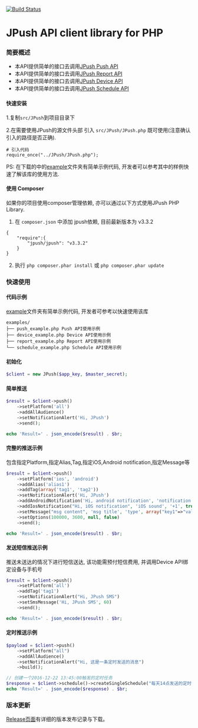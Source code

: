 [![Build Status](https://travis-ci.org/jpush/jpush-api-php-client.svg?branch=master)](https://travis-ci.org/jpush/jpush-api-php-client)

# JPush API client library for PHP

### 简要概述

* 本API提供简单的接口去调用[JPush Push API](http://docs.jpush.io/server/rest_api_v3_push/)
* 本API提供简单的接口去调用[JPush Report API](http://docs.jpush.io/server/rest_api_v3_report/)
* 本API提供简单的接口去调用[JPush Device API](http://docs.jpush.io/server/rest_api_v3_device/)
* 本API提供简单的接口去调用[JPush Schedule API](http://docs.jpush.io/server/rest_api_push_schedule/)


#### 快速安装

1.复制`src/JPush`到项目目录下

2.在需要使用JPush的源文件头部 引入 `src/JPush/JPush.php`  既可使用(注意确认引入的路径是否正确).

```
# 引入代码
require_once("../JPush/JPush.php");
```
PS: 在下载的中的[example](https://github.com/jpush/jpush-api-php-client/tree/master/examples)文件夹有简单示例代码, 开发者可以参考其中的样例快速了解该库的使用方法.



#### 使用 Composer

如果你的项目使用composer管理依赖, 亦可以通过以下方式使用JPush PHP Library.


1. 在 `composer.json` 中添加 jpush依赖, 目前最新版本为 v3.3.2

```
{
    "require":{
        "jpush/jpush": "v3.3.2"
    }
}
```
2. 执行 `php composer.phar install` 或 `php composer.phar update`




### 快速使用

#### 代码示例

[example](https://github.com/jpush/jpush-api-php-client/tree/master/examples)文件夹有简单示例代码, 开发者可参考以快速使用该库

```
examples/
├── push_example.php Push API使用示例
├── device_example.php Device API使用示例
├── report_example.php Report API使用示例
└── schedule_example.php Schedule API使用示例
```

#### 初始化

```php
$client = new JPush($app_key, $master_secret);
```

#### 简单推送

```php
$result = $client->push()
    ->setPlatform('all')
    ->addAllAudience()
    ->setNotificationAlert('Hi, JPush')
    ->send();

echo 'Result=' . json_encode($result) . $br;
```

#### 完整的推送示例

包含指定Platform,指定Alias,Tag,指定iOS,Android notification,指定Message等

```php
$result = $client->push()
    ->setPlatform('ios', 'android')
    ->addAlias('alias1')
    ->addTag(array('tag1', 'tag2'))
    ->setNotificationAlert('Hi, JPush')
    ->addAndroidNotification('Hi, android notification', 'notification title', 1, array("key1"=>"value1", "key2"=>"value2"))
    ->addIosNotification("Hi, iOS notification", 'iOS sound', '+1', true, 'iOS category', array("key1"=>"value1", "key2"=>"value2"))
    ->setMessage("msg content", 'msg title', 'type', array("key1"=>"value1", "key2"=>"value2"))
    ->setOptions(100000, 3600, null, false)
    ->send();

echo 'Result=' . json_encode($result) . $br;
```

#### 发送短信推送示例

推送未送达的情况下进行短信送达, 该功能需预付短信费用, 并调用Device API绑定设备与手机号

```php
$result = $client->push()
    ->setPlatform('all')
    ->addTag('tag1')
    ->setNotificationAlert("Hi, JPush SMS")
    ->setSmsMessage('Hi, JPush SMS', 60)
    ->send();

echo 'Result=' . json_encode($result) . $br;
```

#### 定时推送示例

```php
$payload = $client->push()
    ->setPlatform("all")
    ->addAllAudience()
    ->setNotificationAlert("Hi, 这是一条定时发送的消息")
    ->build();

// 创建一个2016-12-22 13:45:00触发的定时任务
$response = $client->schedule()->createSingleSchedule("每天14点发送的定时任务", $payload, array("time"=>"2016-12-22 13:45:00"));
echo 'Result=' . json_encode($response) . $br;
```


### 版本更新

[Release页面](https://github.com/jpush/jpush-api-php-client/releases/)有详细的版本发布记录与下载。



